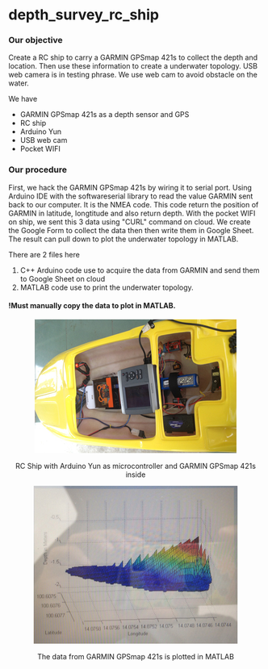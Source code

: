 # depth_survey_rc_ship

### Our objective

Create a RC ship to carry a GARMIN GPSmap 421s to collect the depth and location. Then use these information to create a underwater topology. USB web camera is in testing phrase. We use web cam to avoid obstacle on the water.

We have
- GARMIN GPSmap 421s as a depth sensor and GPS
- RC ship
- Arduino Yun
- USB web cam
- Pocket WIFI

### Our procedure

First, we hack the GARMIN GPSmap 421s by wiring it to serial port. Using Arduino IDE with the softwareserial library to read the value GARMIN sent back to our computer. It is the NMEA code. This code return the position of GARMIN in latitude, longtitude and also return depth. With the pocket WIFI on ship, we sent this 3 data using "CURL" command on cloud. We create the Google Form to collect the data then then write them in Google Sheet. The result can pull down to plot the underwater topology in MATLAB.

There are 2 files here
1) C++ Arduino code use to acquire the data from GARMIN and send them to Google Sheet on cloud
2) MATLAB code use to print the underwater topology.

#### !Must manually copy the data to plot in MATLAB.

<p align="center">
  <img width="400" height="265" src="rc_ship_scaled.jpg">
</p>

<p align="center">
  RC Ship with Arduino Yun as microcontroller and GARMIN GPSmap 421s inside
</p>

<p align="center">
  <img width="404" height="313" src="underwater_topology_scaled.jpg">
</p>

<p align="center">
  The data from GARMIN GPSmap 421s is plotted in MATLAB
 </p>

